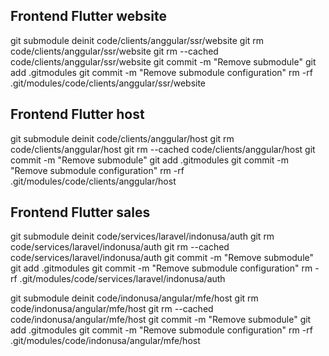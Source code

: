 
## Frontend Flutter website
git submodule deinit code/clients/anggular/ssr/website
git rm code/clients/anggular/ssr/website
git rm --cached code/clients/anggular/ssr/website
git commit -m "Remove submodule"
git add .gitmodules
git commit -m "Remove submodule configuration"
rm -rf .git/modules/code/clients/anggular/ssr/website

## Frontend Flutter host
git submodule deinit code/clients/anggular/host
git rm code/clients/anggular/host
git rm --cached code/clients/anggular/host
git commit -m "Remove submodule"
git add .gitmodules
git commit -m "Remove submodule configuration"
rm -rf .git/modules/code/clients/anggular/host

## Frontend Flutter sales

git submodule deinit code/services/laravel/indonusa/auth
git rm code/services/laravel/indonusa/auth
git rm --cached code/services/laravel/indonusa/auth
git commit -m "Remove submodule"
git add .gitmodules
git commit -m "Remove submodule configuration"
rm -rf .git/modules/code/services/laravel/indonusa/auth




git submodule deinit code/indonusa/angular/mfe/host
git rm  code/indonusa/angular/mfe/host
git rm --cached  code/indonusa/angular/mfe/host
git commit -m "Remove submodule"
git add .gitmodules
git commit -m "Remove submodule configuration"
rm -rf .git/modules/code/indonusa/angular/mfe/host


